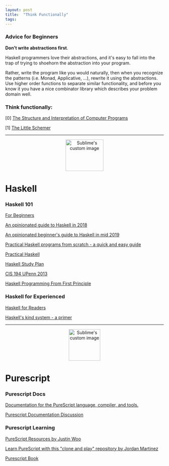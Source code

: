 ```yaml
---
layout: post
title:  "Think Functionally"
tags: 
---
```


### Advice for Beginners

**Don't write abstractions first**. 

Haskell programmers love their abstractions, and it's easy to fall into the trap of trying to shoehorn the abstraction into your program. 

Rather, write the program like you would naturally, then when you recognize the patterns (i.e. Monad, Applicative, ...), rewrite it using the abstractions. Use higher order functions to separate similar functionality, and before you know it you have a nice combinator library which describes your problem domain well. 


### Think functionally:

[0] [The Structure and Interpretation of Computer Programs](https://github.com/allenleein/brains/blob/master/Zen-of-Functional-Programming/(883)The%20Structure%20and%20Interpretation%20of%20Computer%20Programs.pdf)

[1] [The Little Schemer](https://github.com/allenleein/brains/blob/master/Zen-of-Functional-Programming/The_Little_Schemer_4th.pdf)


---

<p align="center">
  <img width="120" height="100" src="https://png.pngtree.com/svg/20160624/c291bd6c9e.svg" alt="Sublime's custom image"/>
</p>

# Haskell

### Haskell 101

[For Beginners](https://argumatronic.com/posts/1970-01-01-beginners.html)

[An opinionated guide to Haskell in 2018](https://lexi-lambda.github.io/blog/2018/02/10/an-opinionated-guide-to-haskell-in-2018/)

[An opinionated beginner's guide to Haskell in mid 2019](https://github.com/theindigamer/not-a-blog/blob/5ee43179fe4b148bd8c61680112b4e9e048481fc/opinionated-haskell-guide-2019.md)

[Practical Haskell programs from scratch - a quick and easy guide](https://www.ahri.net/practical-haskell-programs-from-scratch/#a-repl-read-evaluate-print-loop)

[Practical Haskell](http://seanhess.github.io/) 

[Haskell Study Plan](https://github.com/soupi/haskell-study-plan)

[CIS 194 UPenn 2013](http://www.seas.upenn.edu/~cis194/spring13/lectures.html)

[Haskell Programming From First Principle](https://github.com/allenleein/brains/blob/master/Zen-of-Functional-Programming/Haskell%20Programming%20From%20First%20Principle.pdf)

### Haskell for Experienced

[Haskell for Readers](http://haskell-for-readers.nomeata.de/)

[Haskell's kind system - a primer](https://diogocastro.com/blog/2018/10/17/haskells-kind-system-a-primer/)


---

<p align="center">
  <img width="100" height="100" src="https://i.imgur.com/JaU0lD3.png" alt="Sublime's custom image"/>
</p>


# Purescript

### Purescript Docs

[Documentation for the PureScript language, compiler, and tools.](https://github.com/purescript/documentation)

[Purescript Documentation Discussion](https://github.com/chexxor/purescript-documentation-discussion/blob/50351c1aae/01-Sources-and-Interpretation/Learning-Resources-Analysis.md)



### Purescript Learning

[PureScript Resources by Justin Woo](https://purescript-resources.readthedocs.io/en/latest/)

[Learn PureScript with this "clone and play" repository by Jordan Martinez](https://github.com/JordanMartinez/purescript-jordans-reference)

[Purescript Book](https://github.com/dwhitney/purescript-book)


